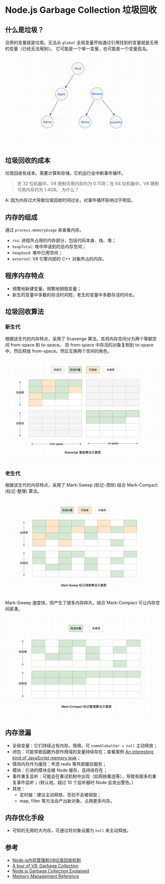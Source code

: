 # Node.js Garbage Collection 垃圾回收

## 什么是垃圾？

没用的变量就是垃圾。无法从 `global` 全局变量开始通过引用找到的变量就是无用的变量（已经无法用到）。
它可能是一个单一变量，也可能是一个变量孤岛。

![变量孤岛](../../images/9ac555c0-9a7f-11eb-b473-bde4a851964d.png)

## 垃圾回收的成本

垃圾回收有成本。需要计算和存储，它的运行会中断事件循环。

> 在 32 位机器中，V8 限制可用内存约为 0.7GB；在 64 位机器中，V8 限制可用内存约为 1.4GB。
> 为什么？

A: 因为内存过大导致垃圾回收时间过长，对事件循环影响过于明显。

## 内存的组成

通过 `process.memoryUsage` 来查看内存。

- `rss`: 进程所占用的内存部分，包括代码本身、栈、堆；
- `heapTotal`: 堆中申请到的总内存空间；
- `heapUsed`: 堆中已用空间；
- `external`: V8 引擎内部的 C++ 对象所占的内存。

## 程序内存特点

- 频繁地新建变量，频繁地销毁变量；
- 新生的变量中多数的存活时间短，老生的变量中多数存活时间长。

## 垃圾回收算法

### 新生代

根据该生代的内存特点，采用了 Scavenge 算法。其将内存空间分为两个等额空间 from-space 和 to-space。
将 from-space 中存活的对象复制到 to-space 中，然后释放 from-space。然后互换两个空间的角色。

![scavenge](../../images/scavenge.png)

### 老生代

根据该生代的内存特点，采用了 Mark-Sweep (标记-清除) 结合 Mark-Compact (标记-整理) 算法。

![mark-sweep](../../images/mark-sweep.png)

Mark-Sweep 速度快，但产生了很多内存碎片。结合 Mark-Compact 可让内存空间紧凑。

![mark-compact](../../images/mark-compact.png)

## 内存泄漏

- 全局变量：它们持续占有内存。慎用，可 `someGlobalVar = null` 主动释放；
- 闭包：可能导致函数外部作用域的变量持续存在；查看案例 [An interesting kind of JavaScript memory leak](https://blog.meteor.com/an-interesting-kind-of-javascript-memory-leak-8b47d2e7f156)；
- 慎将内存作为缓存：考虑 redis 等外部缓存服务；
- 模块：引进的模块会被 Node 缓存，且持续存在；
- 事件重复监听：可能会在重试机制中出现（如网络重连等），导致有超多的重复事件监听；（默认地，超过 10 个监听器时 Node 会发出警告。）
- 其他：
  - 定时器：建议主动释放，否则不会被销毁；
  - map, filter 等方法会产出新对象，占用更多内存。

## 内存优化手段

- 可知的无用的大内存，可通过将对象设置为 `null` 来主动释放。

## 参考

- [Node.js内存管理和V8垃圾回收机制](https://juejin.cn/post/6844903878928891911)
- [A tour of V8: Garbage Collection](http://jayconrod.com/posts/55/a-tour-of-v8-garbage-collection)
- [Node.js Garbage Collection Explained](https://blog.risingstack.com/node-js-at-scale-node-js-garbage-collection/?utm_source=nodeweekly&utm_medium=email)
- [Memory Management Reference](https://www.memorymanagement.org)
